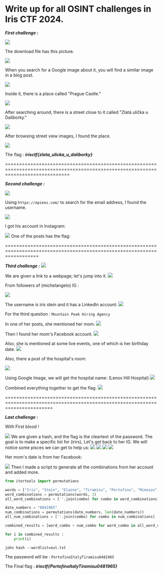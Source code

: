 # Write up for all OSINT challenges in Iris CTF 2024.
***First challenge :***


<img src="https://github.com/Yazan03/CTF-Writeups2024/blob/main/OSINT/IrisCTF/assets/1.png">

The download file has this picture.

<img src="https://github.com/Yazan03/CTF-Writeups2024/blob/main/OSINT/IrisCTF/assets/2.png">

When you search for a Google image about it, you will find a similar image in a blog post.  

<img src="https://github.com/Yazan03/CTF-Writeups2024/blob/main/OSINT/IrisCTF/assets/3%20(2).png">

Inside it, there is a place called "Prague Castle."

<img src="https://github.com/Yazan03/CTF-Writeups2024/blob/main/OSINT/IrisCTF/assets/4.png">

After searching around, there is a street close to it called "Zlatá ulička u Daliborky."

<img src="https://github.com/Yazan03/CTF-Writeups2024/blob/main/OSINT/IrisCTF/assets/5.png">

After browsing street view images, I found the place.

<img src="https://github.com/Yazan03/CTF-Writeups2024/blob/main/OSINT/IrisCTF/assets/6.png">

The flag : ***irisctf{zlata_ulicka_u_daliborky}***






===================================================================================================================================


***Second challenge :***

<img src="https://github.com/Yazan03/CTF-Writeups2024/blob/main/OSINT/IrisCTF/assets/7.png">

Using ```https://epieos.com/``` to search for the email address, I found the username.

<img src="https://github.com/Yazan03/CTF-Writeups2024/blob/main/OSINT/IrisCTF/assets/8.png">

I got his account in Instagram: 

<img src="https://github.com/Yazan03/CTF-Writeups2024/blob/main/OSINT/IrisCTF/assets/9.png">
One of the posts has the flag:








========================================================================================================================

***Third challenge :***
<img src="https://github.com/Yazan03/CTF-Writeups2024/blob/main/OSINT/IrisCTF/assets/third.png">

We are given a link to a webpage; let's jump into it.
<img src="https://github.com/Yazan03/CTF-Writeups2024/blob/main/OSINT/IrisCTF/assets/10.png">

From followers of (michelangelo) IG : 

<img src="https://github.com/Yazan03/CTF-Writeups2024/blob/main/OSINT/IrisCTF/assets/12.png">

The username is iris stein and it has a LinkedIn account: 
<img src="https://github.com/Yazan03/CTF-Writeups2024/blob/main/OSINT/IrisCTF/assets/11.png">

For the third question : ```Mountain Peak Hiring Agency```



In one of her posts, she mentioned her mom.
<img src="https://github.com/Yazan03/CTF-Writeups2024/blob/main/OSINT/IrisCTF/assets/13.png">

Then I found her mom's Facebook account.
<img src="https://github.com/Yazan03/CTF-Writeups2024/blob/main/OSINT/IrisCTF/assets/14.png">




Also, she is mentioned at some live events, one of which is her birthday date.
<img src="https://github.com/Yazan03/CTF-Writeups2024/blob/main/OSINT/IrisCTF/assets/15.png">



Also, there a post of the hospital's room:  

<img src="https://github.com/Yazan03/CTF-Writeups2024/blob/main/OSINT/IrisCTF/assets/16.png">

Using Google Image, we will get the hospital name: (Lenox Hill Hospital)
<img src="https://github.com/Yazan03/CTF-Writeups2024/blob/main/OSINT/IrisCTF/assets/18.png">

Combined everything together to get the flag. 
<img src="https://github.com/Yazan03/CTF-Writeups2024/blob/main/OSINT/IrisCTF/assets/19.png">








=============================================================================================================================

***Last challenge :***

With First blood !

<img src="https://github.com/Yazan03/CTF-Writeups2024/blob/main/OSINT/IrisCTF/assets/20.png">
We are given a hash, and the flag is the cleartext of the password. The goal is to make a specific list for (irirs), Let's get back to her IG. We will notice some pisces we can get to help us:
<img src="https://github.com/Yazan03/CTF-Writeups2024/blob/main/OSINT/IrisCTF/assets/21.png">


<img src="https://github.com/Yazan03/CTF-Writeups2024/blob/main/OSINT/IrisCTF/assets/22.png">
<img src="https://github.com/Yazan03/CTF-Writeups2024/blob/main/OSINT/IrisCTF/assets/moomm.png">
<img src="https://github.com/Yazan03/CTF-Writeups2024/blob/main/OSINT/IrisCTF/assets/Screenshot%202024-01-09%20184103.png">

Her mom's date is from her Facebook: 

<img src="https://github.com/Yazan03/CTF-Writeups2024/blob/main/OSINT/IrisCTF/assets/26.png">
Then I made a script to generate all the combinations from her account and added more.

```py
from itertools import permutations

words = ["Iris", "Stein", "Elaine", "Tiramisu", "Portofino", "Mimosas", "Italy"]
word_combinations = permutations(words, 3)
all_word_combinations = [''.join(combo) for combo in word_combinations]

date_numbers = "8041965"
num_combinations = permutations(date_numbers, len(date_numbers))
all_num_combinations = [''.join(combo) for combo in num_combinations]

combined_results = [word_combo + num_combo for word_combo in all_word_combinations for num_combo in all_num_combinations]

for i in combined_results :
    print(i)
```

```john hash --wordlist=out.txt```

The password will be : ```PortofinoItalyTiramisu0481965```

The Final flag : ***irisctf{PortofinoItalyTiramisu0481965}***
